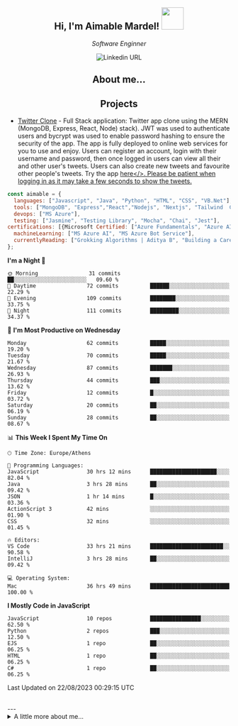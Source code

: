 

<h2 align="center"> Hi, I'm Aimable Mardel! <img src="[https://media.giphy.com/media/mGcNjsfWAjY5AEZNw6/giphy.gif](https://media0.giphy.com/media/2IudUHdI075HL02Pkk/giphy.gif?cid=ecf05e47a2qrsss0ett2onebui4y302znawm57o42l3gt4xt&ep=v1_gifs_search&rid=giphy.gif&ct=g)" width="50"></h2>

<p align="center"><em>Software Enginner</br>
</em>
  <p align="center">
<img alt="Linkedin URL" src="https://img.shields.io/twitter/url?label=Aimable Mardel&logo=Linkedin&style=social&url=https%3A%2F%2Fwww.linkedin.com%2Fin%2Faimable-mardel%2F">

  </p>
</p>


<h2 align="center">About me... </h2>

<h2 align="center"> Projects </h2>

- <a href="https://github.com/mardeldev/twitter-clone">Twitter Clone</a> - Full Stack application: Twitter app clone using the MERN (MongoDB, Express, React, Node) stack). JWT was used to authenticate users and bycrypt was used to enable password hashing to ensure the security of the app. The app is fully deployed to online web services for you to use and enjoy. Users can register an account, login with their username and password, then once logged in users can view all their and other user's tweets. Users can also create new tweets and favourite other people's tweets. Try the app <a href="https://mardel-chitter.netlify.app/">here</>. Please be patient when logging in as it may take a few seconds to show the tweets.



```javascript
const aimable = {
  languages: ["Javascript", "Java", "Python", "HTML", "CSS", "VB.Net"],
  tools: ["MongoDB", "Express","React","Nodejs", "Nextjs", "Tailwind  CSS", "Bootstrap"],
  devops: ["MS Azure"],
  testing: ["Jasmine", "Testing Library", "Mocha", "Chai", "Jest"],
certifications: [{Microsoft Certified: ["Azure Fundamentals", "Azure AI Fundamentals"]}, "Certiport ITS Python", "Oracle Java Certified Foundations Associate", "IBM Agile Explorer"],
  machineLearning: ["MS Azure AI", "MS Azure Bot Service"],
  currentlyReading: ["Grokking Algorithms | Aditya B", "Building a Career in Software | Dan H", "Once Upon an Algorithm | Martin E" ]
};
```




<!--START_SECTION:waka-->
**I'm a Night 🦉** 

```text
🌞 Morning                31 commits          ██░░░░░░░░░░░░░░░░░░░░░░░   09.60 % 
🌆 Daytime                72 commits          ██████░░░░░░░░░░░░░░░░░░░   22.29 % 
🌃 Evening                109 commits         ████████░░░░░░░░░░░░░░░░░   33.75 % 
🌙 Night                  111 commits         █████████░░░░░░░░░░░░░░░░   34.37 % 
```
📅 **I'm Most Productive on Wednesday** 

```text
Monday                   62 commits          █████░░░░░░░░░░░░░░░░░░░░   19.20 % 
Tuesday                  70 commits          █████░░░░░░░░░░░░░░░░░░░░   21.67 % 
Wednesday                87 commits          ███████░░░░░░░░░░░░░░░░░░   26.93 % 
Thursday                 44 commits          ███░░░░░░░░░░░░░░░░░░░░░░   13.62 % 
Friday                   12 commits          █░░░░░░░░░░░░░░░░░░░░░░░░   03.72 % 
Saturday                 20 commits          ██░░░░░░░░░░░░░░░░░░░░░░░   06.19 % 
Sunday                   28 commits          ██░░░░░░░░░░░░░░░░░░░░░░░   08.67 % 
```


📊 **This Week I Spent My Time On** 

```text
🕑︎ Time Zone: Europe/Athens

💬 Programming Languages: 
JavaScript               30 hrs 12 mins      █████████████████████░░░░   82.04 % 
Java                     3 hrs 28 mins       ██░░░░░░░░░░░░░░░░░░░░░░░   09.42 % 
JSON                     1 hr 14 mins        █░░░░░░░░░░░░░░░░░░░░░░░░   03.36 % 
ActionScript 3           42 mins             ░░░░░░░░░░░░░░░░░░░░░░░░░   01.90 % 
CSS                      32 mins             ░░░░░░░░░░░░░░░░░░░░░░░░░   01.45 % 

🔥 Editors: 
VS Code                  33 hrs 21 mins      ███████████████████████░░   90.58 % 
IntelliJ                 3 hrs 28 mins       ██░░░░░░░░░░░░░░░░░░░░░░░   09.42 % 

💻 Operating System: 
Mac                      36 hrs 49 mins      █████████████████████████   100.00 % 
```

**I Mostly Code in JavaScript** 

```text
JavaScript               10 repos            ████████████████░░░░░░░░░   62.50 % 
Python                   2 repos             ███░░░░░░░░░░░░░░░░░░░░░░   12.50 % 
EJS                      1 repo              ██░░░░░░░░░░░░░░░░░░░░░░░   06.25 % 
HTML                     1 repo              ██░░░░░░░░░░░░░░░░░░░░░░░   06.25 % 
C#                       1 repo              ██░░░░░░░░░░░░░░░░░░░░░░░   06.25 % 
```




 Last Updated on 22/08/2023 00:29:15 UTC
<!--END_SECTION:waka-->
<br/>
---
<details>
  <summary> A little more about me... </summary>
👋🏾 Hi there! I'm Aimable, a passionate and experienced professional with a relentless drive to learn, create, and innovate. I have a background in structural engineering, and I have a keen eye for detail and a strong analytical ability. I have a solid foundation in programming and I'm dedicated to crafting high-quality, efficient, and scalable solutions that make a difference.

My passion for software lies in the ability to think up and create whatever ideas you can dream up, and implementing them elegantly.




🌟 **My Expertise:**
- Skilled in multiple programming languages, including Python, JavaScript, HTML/CSS
- Certified in cloud solutions with Microsoft Azure
- Strong understanding of data structures, algorithms, and software design principles
- Skilled in database management, including SQL and NoSQL solutions
- Familiarity with Agile methodologies and version control systems like Git

🚀 **What I Bring to the Table:**
- A proven track record of delivering successful projects in various domains
- Excellent problem-solving skills and a growth mindset
- A collaborative spirit, always eager to share knowledge and learn from others
- Strong communication skills, ensuring seamless teamwork and effective project management
- A customer-focused approach, valuing user experience and satisfaction

🌱 **Continuously Learning:**
I'm always on the lookout for new technologies, tools, and best practices to stay ahead of the curve and deliver cutting-edge solutions. Currently, I'm diving deeper into cloud computing, machine learning, and artificial intelligence.

📫 **Let's Connect:**
I'm excited to collaborate on projects, discuss ideas, or simply chat about the latest tech trends. Feel free to reach out to me on [LinkedIn](https://www.linkedin.com/in/aimable-mardel) or send me an email at aimable.mardel@gmail.com.

🔍 **Looking for Opportunities:**
I'm open to new challenges and opportunities to grow as a software engineer. If you're an employer seeking a dedicated, results-driven professional, let's talk about how I can contribute to your team's success!
  
</details>
